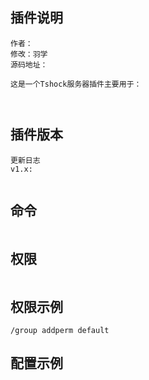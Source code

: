 ## 插件说明
```
作者：  
修改：羽学  
源码地址：  

这是一个Tshock服务器插件主要用于：  



```

## 插件版本
```
更新日志  
v1.x:  


```
## 命令
```

```
## 权限
```

```
## 权限示例
```
/group addperm default 

```

## 配置示例
```(json)


```
